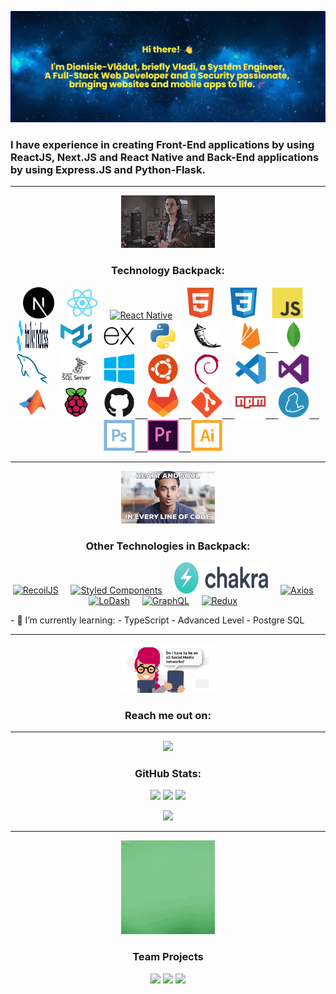 ![MasterHead](/bannerNew.png)

### I have experience in creating Front-End applications by using ReactJS, Next.JS and React Native and Back-End applications by using Express.JS and Python-Flask.

<hr/>
<p align="center"><img src="https://github.com/vl4di99/vl4di99/blob/main/hackerman.gif" width="150"></p>
<h3 align="center">Technology Backpack:</h3>
<p align="center">
<a href="https://www.nextjs.org" target="_blank"><img src="https://raw.githubusercontent.com/devicons/devicon/1119b9f84c0290e0f0b38982099a2bd027a48bf1/icons/nextjs/nextjs-original.svg" alt="NextJS" width="50" height="50"/></a><span>&nbsp;&nbsp;&nbsp;&nbsp;</span>
<a href="https://www.reactjs.org" target="_blank"><img src="https://raw.githubusercontent.com/devicons/devicon/1119b9f84c0290e0f0b38982099a2bd027a48bf1/icons/react/react-original.svg" alt="React" width="50" height="50"/></a><span>&nbsp;&nbsp;&nbsp;&nbsp;</span>
<a href="https://www.reactnative.dev" target="_blank"><img src="https://svgarchive.com/wp-content/uploads/react-native.svg" alt="React Native" width="50" height="50"/></a><span>&nbsp;&nbsp;&nbsp;&nbsp;</span>
<a href="https://www.w3schools.com/html" target="_blank"><img src="https://raw.githubusercontent.com/devicons/devicon/1119b9f84c0290e0f0b38982099a2bd027a48bf1/icons/html5/html5-original.svg" alt="HTML5" width="50" height="50"/></a><span>&nbsp;&nbsp;&nbsp;&nbsp;</span>
<a href="https://www.w3schools.com/css" target="_blank"><img src="https://raw.githubusercontent.com/devicons/devicon/1119b9f84c0290e0f0b38982099a2bd027a48bf1/icons/css3/css3-original.svg" alt="CSS3" width="50" height="50"/></a><span>&nbsp;&nbsp;&nbsp;&nbsp;</span>
<a href="https://www.w3schools.com/js" target="_blank"><img src="https://raw.githubusercontent.com/devicons/devicon/1119b9f84c0290e0f0b38982099a2bd027a48bf1/icons/javascript/javascript-original.svg" alt="JS" width="50" height="50"/></a><span>&nbsp;&nbsp;&nbsp;&nbsp;</span>
<a href="https://www.tailwindcss.com" target="_blank"><img src="https://raw.githubusercontent.com/devicons/devicon/1119b9f84c0290e0f0b38982099a2bd027a48bf1/icons/tailwindcss/tailwindcss-original-wordmark.svg" alt="TailWind CSS" width="50" height="50"/></a><span>&nbsp;&nbsp;&nbsp;&nbsp;</span>
 <a href="https://www.mui.com" target="_blank"><img src="https://raw.githubusercontent.com/devicons/devicon/1119b9f84c0290e0f0b38982099a2bd027a48bf1/icons/materialui/materialui-original.svg" alt="MaterialUI" width="50" height="50"/></a><span>&nbsp;&nbsp;&nbsp;&nbsp;</span>
<a href="https://www.expressjs.com" target="_blank"><img src="https://raw.githubusercontent.com/devicons/devicon/1119b9f84c0290e0f0b38982099a2bd027a48bf1/icons/express/express-original.svg" alt="Express" width="50" height="50"/></a><span>&nbsp;&nbsp;&nbsp;&nbsp;</span>
<a href="https://www.python.org" target="_blank"><img src="https://raw.githubusercontent.com/devicons/devicon/1119b9f84c0290e0f0b38982099a2bd027a48bf1/icons/python/python-original.svg" alt="Python" width="50" height="50"/></a><span>&nbsp;&nbsp;&nbsp;&nbsp;</span>
<a href="https://flask.palletsprojects.com" target="_blank"><img src="https://raw.githubusercontent.com/devicons/devicon/1119b9f84c0290e0f0b38982099a2bd027a48bf1/icons/flask/flask-original.svg" alt="Flask" width="50" height="50"/></a><span>&nbsp;&nbsp;&nbsp;&nbsp;</span>
<a href="https://firebase.google.com" target="_blank"><img src="https://raw.githubusercontent.com/devicons/devicon/1119b9f84c0290e0f0b38982099a2bd027a48bf1/icons/firebase/firebase-plain.svg" alt="Firebase" width="50" height="50"/</a><span>&nbsp;&nbsp;&nbsp;&nbsp;</span>
<a href="https://www.mongodb.com" target="_blank"><img src="https://raw.githubusercontent.com/devicons/devicon/1119b9f84c0290e0f0b38982099a2bd027a48bf1/icons/mongodb/mongodb-original.svg" alt="MongoDB" width="50" height="50"/></a><span>&nbsp;&nbsp;&nbsp;&nbsp;</span>
<a href="https://www.mysql.com" target="_blank"><img src="https://raw.githubusercontent.com/devicons/devicon/1119b9f84c0290e0f0b38982099a2bd027a48bf1/icons/mysql/mysql-original.svg" alt="MySQL" width="50" height="50"/></a><span>&nbsp;&nbsp;&nbsp;&nbsp;</span>
 <a href="https://www.microsoft.com" target="_blank"><img src="https://raw.githubusercontent.com/devicons/devicon/1119b9f84c0290e0f0b38982099a2bd027a48bf1/icons/microsoftsqlserver/microsoftsqlserver-plain-wordmark.svg" alt="Microsoft SQL" width="50" height="50"/></a><span>&nbsp;&nbsp;&nbsp;&nbsp;</span>
 <a href="https://www.microsoft.com" target="_blank"><img src="https://raw.githubusercontent.com/devicons/devicon/1119b9f84c0290e0f0b38982099a2bd027a48bf1/icons/windows8/windows8-original.svg" alt="Windows" width="50" height="50"/></a><span>&nbsp;&nbsp;&nbsp;&nbsp;</span>
<a href="https://www.ubuntu.com" target="_blank"><img src="https://raw.githubusercontent.com/devicons/devicon/1119b9f84c0290e0f0b38982099a2bd027a48bf1/icons/ubuntu/ubuntu-plain.svg" alt="Ubuntu" width="50" height="50"/></a><span>&nbsp;&nbsp;&nbsp;&nbsp;</span>
 <a href="https://www.debian.org" target="_blank"><img src="https://raw.githubusercontent.com/devicons/devicon/1119b9f84c0290e0f0b38982099a2bd027a48bf1/icons/debian/debian-original.svg" alt="Debian" width="50" height="50"/></a><span>&nbsp;&nbsp;&nbsp;&nbsp;</span>
<a href="https://code.visualstudio.com" target="_blank"><img src="https://raw.githubusercontent.com/devicons/devicon/1119b9f84c0290e0f0b38982099a2bd027a48bf1/icons/vscode/vscode-original.svg" alt="VSCode" width="50" height="50"/></a><span>&nbsp;&nbsp;&nbsp;&nbsp;</span>
 <a href="https://visualstudio.microsoft.com" target="_blank"><img src="https://raw.githubusercontent.com/devicons/devicon/1119b9f84c0290e0f0b38982099a2bd027a48bf1/icons/visualstudio/visualstudio-plain.svg" alt="Visual Studio" width="50" height="50"/></a><span>&nbsp;&nbsp;&nbsp;&nbsp;</span>
<a href="https://www.mathworks.com" target="_blank"><img src="https://raw.githubusercontent.com/devicons/devicon/1119b9f84c0290e0f0b38982099a2bd027a48bf1/icons/matlab/matlab-original.svg" alt="Matlab" width="50" height="50"/></a><span>&nbsp;&nbsp;&nbsp;&nbsp;</span>
<a href="https://www.raspberrypi.org" target="_blank"><img src="https://raw.githubusercontent.com/devicons/devicon/1119b9f84c0290e0f0b38982099a2bd027a48bf1/icons/raspberrypi/raspberrypi-original.svg" alt="Raspberry PI" width="50" height="50"/></a><span>&nbsp;&nbsp;&nbsp;&nbsp;</span>
<a href="https://www.github.com" target="_blank"><img src="https://raw.githubusercontent.com/devicons/devicon/1119b9f84c0290e0f0b38982099a2bd027a48bf1/icons/github/github-original.svg" alt="GitHub" width="50" height="50"/</a><span>&nbsp;&nbsp;&nbsp;&nbsp;</span>
 <a href="https://www.gitlab.com" target="_blank"><img src="https://raw.githubusercontent.com/devicons/devicon/1119b9f84c0290e0f0b38982099a2bd027a48bf1/icons/gitlab/gitlab-original.svg" alt="GitLab" width="50" height="50"/</a><span>&nbsp;&nbsp;&nbsp;&nbsp;</span>
<a href="https://www.git-scm.com" target="_blank"><img src="https://raw.githubusercontent.com/devicons/devicon/1119b9f84c0290e0f0b38982099a2bd027a48bf1/icons/git/git-original.svg" alt="Git" width="50" height="50"/</a><span>&nbsp;&nbsp;&nbsp;&nbsp;</span>
<a href="https://www.npmjs.com" target="_blank"><img src="https://raw.githubusercontent.com/devicons/devicon/1119b9f84c0290e0f0b38982099a2bd027a48bf1/icons/npm/npm-original-wordmark.svg" alt="NPM" width="50" height="50"/</a><span>&nbsp;&nbsp;&nbsp;&nbsp;</span>
<a href="https://www.yarnpkg.com" target="_blank"><img src="https://raw.githubusercontent.com/devicons/devicon/1119b9f84c0290e0f0b38982099a2bd027a48bf1/icons/yarn/yarn-original.svg" alt="NPM" width="50" height="50"/</a><span>&nbsp;&nbsp;&nbsp;&nbsp;</span>
<a href="https://www.adobe.com/products/photoshop" target="_blank"><img src="https://raw.githubusercontent.com/devicons/devicon/1119b9f84c0290e0f0b38982099a2bd027a48bf1/icons/photoshop/photoshop-line.svg" alt="Photoshop" width="50" height="50"/</a><span>&nbsp;&nbsp;&nbsp;&nbsp;</span>
<a href="https://www.adobe.com/products/premiere" target="_blank"><img src="https://raw.githubusercontent.com/devicons/devicon/1119b9f84c0290e0f0b38982099a2bd027a48bf1/icons/premierepro/premierepro-original.svg" alt="Premiere Pro" width="50" height="50"/</a><span>&nbsp;&nbsp;&nbsp;&nbsp;</span>
<a href="https://www.adobe.com/products/illustrator" target="_blank"><img src="https://raw.githubusercontent.com/devicons/devicon/1119b9f84c0290e0f0b38982099a2bd027a48bf1/icons/illustrator/illustrator-line.svg" alt="Illustrator" width="50" height="50"/></a><span>&nbsp;&nbsp;&nbsp;&nbsp;</span>
</p>
<hr/>

<p align="center"><img src="https://github.com/vl4di99/vl4di99/blob/main/heartsoul.gif" width="150"></p>
<h3 align="center">Other Technologies in Backpack:</h3>
<p align="center">
<a href="https://www.recoiljs.org" target="_blank"><img src="https://recoiljs.org/fr/img/logo.svg" alt="RecoilJS" width="100" height="50"/></a><span>&nbsp;&nbsp;&nbsp;&nbsp;</span>
<a href="https://www.styled-components.com" target="_blank"><img src="https://miro.medium.com/max/636/1*p1TndLk3UsGPBsM7qHPZIw.png" alt="Styled Components" width="50" height="50"/></a><span>&nbsp;&nbsp;&nbsp;&nbsp;</span>
<a href="https://www.chakra-ui.com" target="_blank"><img src="https://raw.githubusercontent.com/chakra-ui/chakra-ui/main/logo/logo-colored.svg?raw=true" alt="Chakra UI" width="150" height="50"/></a><span>&nbsp;&nbsp;&nbsp;&nbsp;</span>
<a href="https://www.axios-http.com" target="_blank"><img src="https://github.com/axios/axios-docs/blob/908d04c524e088ae7fde8a57a527e54710a4a5ab/assets/logo.svg" alt="Axios" width="150" height="50"/></a><span>&nbsp;&nbsp;&nbsp;&nbsp;</span>
<a href="https://www.lodash.com" target="_blank"><img src="https://upload.wikimedia.org/wikipedia/commons/6/6f/Lodash.svg" alt="LoDash" width="50" height="50"/></a><span>&nbsp;&nbsp;&nbsp;&nbsp;</span>
<a href="https://www.graphql.org/" target="_blank"><img src="https://avatars.githubusercontent.com/u/12972006?s=200&v=4" alt="GraphQL" width="50" height="50"/></a><span>&nbsp;&nbsp;&nbsp;&nbsp;</span>
<a href="https://redux.js.org/" target="_blank"><img src="https://raw.githubusercontent.com/reduxjs/redux/master/logo/logo.png" alt="Redux" width="50" height="50"/></a><span>&nbsp;&nbsp;&nbsp;&nbsp;</span>
</p>
- 🌱 I’m currently learning:
    - TypeScript - Advanced Level
    - Postgre SQL
<hr/>
<p align="center"><img src="https://github.com/vl4di99/vl4di99/blob/main/socialmedia.gif" width="150"></p>
<h3 align="center">Reach me out on:</h3>
<p align="center">
</p>
<hr/>
<p align="center"><img src="https://github.com/vl4di99/vl4di99/blob/main/stats.gif" width="150"></p>
<h3 align="center">GitHub Stats:</h3>
<p align="center">
<img src="https://github-readme-stats.vercel.app/api?username=vl4di99&show_icons=true&theme=algolia&count_private=true" width="400">
<img src="https://github-readme-stats.vercel.app/api/top-langs/?username=vl4di99&langs_count=5&layout=compact&theme=algolia" width="330">
<img src="https://github-readme-streak-stats.herokuapp.com/?user=vl4di99&show_icons=true&locale=en&layout=compact&theme=algolia&line_height=0">
</p>
<p align="center">
<img src="https://github-profile-trophy.vercel.app/?username=vl4di99&column=-1&theme=vue&margin-w=10&margin-h=10&no-frame=true">
</p>
<hr/>
<p align="center"><img src="https://github.com/vl4di99/vl4di99/blob/main/team.gif" width="150"></p>
<h3 align="center">Team Projects</h3>
<p align="center">
<img src="https://github-readme-stats.vercel.app/api/pin/?username=vl4di99&repo=GitHub-Evozon-2.0-NextJS&theme=vue">
<img src="https://github-readme-stats.vercel.app/api/pin/?username=vl4di99&repo=Pokemon-Rock-Paper-Scissors-ReactJS&theme=vue">
<img src="https://github-readme-stats.vercel.app/api/pin/?username=vl4di99&repo=papafam-hackathon-journal&theme=vue">
</p>



<!--
**vl4di99/vl4di99** is a ✨ _special_ ✨ repository because its `README.md` (this file) appears on your GitHub profile.

Here are some ideas to get you started:

- 🔭 I’m currently working on ...
- 🌱 I’m currently learning ...
- 👯 I’m looking to collaborate on ...
- 🤔 I’m looking for help with ...
- 💬 Ask me about ...
- 📫 How to reach me: ...
- 😄 Pronouns: ...
- ⚡ Fun fact: ...
-->
